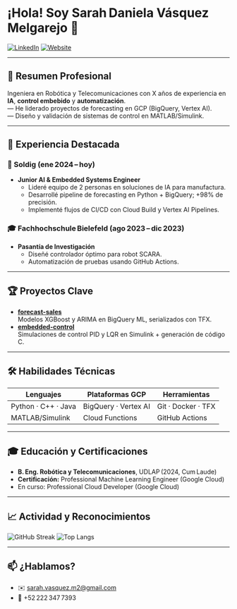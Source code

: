 <!-- Encabezado con contacto y badges -->
# ¡Hola! Soy Sarah Daniela Vásquez Melgarejo 👋

[![LinkedIn](https://img.shields.io/badge/LinkedIn–0077B5?logo=linkedin&logoColor=white)](https://linkedin.com/in/tuUsuario)
[![Website](https://img.shields.io/badge/Web–339933?logo=google-chrome&logoColor=white)](https://tusitio.com)

---

## 🎯 Resumen Profesional
Ingeniera en Robótica y Telecomunicaciones con X años de experiencia en **IA**, **control embebido** y **automatización**.  
— He liderado proyectos de forecasting en GCP (BigQuery, Vertex AI).  
— Diseño y validación de sistemas de control en MATLAB/Simulink.

---

## 💼 Experiencia Destacada
### 🚀 Soldig (ene 2024 – hoy)
- **Junior AI & Embedded Systems Engineer**  
  - Lideré equipo de 2 personas en soluciones de IA para manufactura.  
  - Desarrollé pipeline de forecasting en Python + BigQuery; +98% de precisión.  
  - Implementé flujos de CI/CD con Cloud Build y Vertex AI Pipelines.

### 🎓 Fachhochschule Bielefeld (ago 2023 – dic 2023)
- **Pasantía de Investigación**  
  - Diseñé controlador óptimo para robot SCARA.  
  - Automatización de pruebas usando GitHub Actions.

---

## 🏆 Proyectos Clave
- **[forecast-sales](https://github.com/tuUsuario/forecast-sales)**  
  Modelos XGBoost y ARIMA en BigQuery ML, serializados con TFX.  
- **[embedded-control](https://github.com/tuUsuario/embedded-control)**  
  Simulaciones de control PID y LQR en Simulink + generación de código C.

---

## 🛠️ Habilidades Técnicas
| Lenguajes           | Plataformas GCP       | Herramientas        |
|---------------------|-----------------------|---------------------|
| Python · C++ · Java | BigQuery · Vertex AI  | Git · Docker · TFX  |
| MATLAB/Simulink     | Cloud Functions       | GitHub Actions      |

---

## 🎓 Educación y Certificaciones
- **B. Eng. Robótica y Telecomunicaciones**, UDLAP (2024, Cum Laude)  
- **Certificación:** Professional Machine Learning Engineer (Google Cloud)  
- En curso: Professional Cloud Developer (Google Cloud)

---

## 📈 Actividad y Reconocimientos
![GitHub Streak](https://streak-stats.demolab.com?user=tuUsuario&theme=dark&locale=es)
![Top Langs](https://github-readme-stats.vercel.app/api/top-langs/?username=tuUsuario&layout=compact)

---

## 📫 ¿Hablamos?
- ✉️ sarah.vasquez.m2@gmail.com  
- 📱 +52 222 347 7393  
